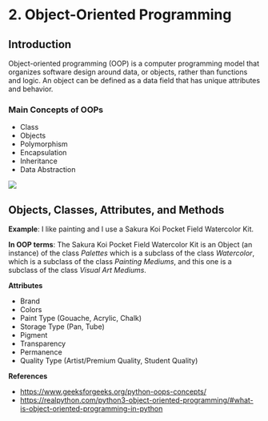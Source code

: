 # 2. Object-Oriented Programming

## Introduction
Object-oriented programming (OOP) is a computer programming model that organizes software design around data, or objects, rather than functions and logic. An object can be defined as a data field that has unique attributes and behavior.

### Main Concepts of OOPs
* Class 
* Objects
* Polymorphism
* Encapsulation
* Inheritance
* Data Abstraction

![](../../../Downloads/OOPS1-282x300.png)

## Objects, Classes, Attributes, and Methods
**Example**: 
I like painting and I use a Sakura Koi Pocket Field Watercolor Kit. 

**In OOP terms**: 
The Sakura Koi Pocket Field Watercolor Kit is an Object (an instance) of the class *Palettes* which is a subclass of the class *Watercolor*, which is a subclass of the class *Painting Mediums*, and this one is a subclass of the class *Visual Art Mediums*.

**Attributes** 
* Brand 
* Colors
* Paint Type (Gouache, Acrylic, Chalk)
* Storage Type (Pan, Tube)
* Pigment
* Transparency
* Permanence
* Quality Type (Artist/Premium Quality, Student Quality)

  



**References**
* https://www.geeksforgeeks.org/python-oops-concepts/
* https://realpython.com/python3-object-oriented-programming/#what-is-object-oriented-programming-in-python

